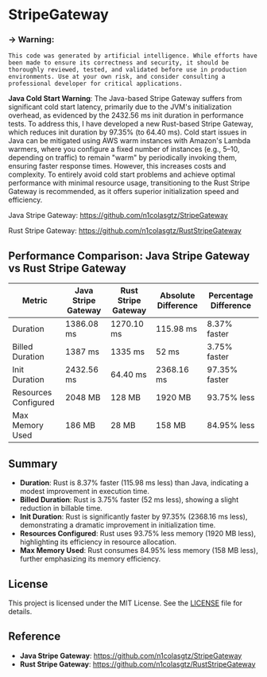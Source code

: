# StripeGateway
### → Warning:
`This code was generated by artificial intelligence. While efforts have been made to ensure its correctness and security, it should be thoroughly reviewed, tested, and validated before use in production environments. Use at your own risk, and consider consulting a professional developer for critical applications.`

**Java Cold Start Warning**: The Java-based Stripe Gateway suffers from significant cold start latency, primarily due to the JVM's initialization overhead, as evidenced by the 2432.56 ms init duration in performance tests. To address this, I have developed a new Rust-based Stripe Gateway, which reduces init duration by 97.35% (to 64.40 ms). Cold start issues in Java can be mitigated using AWS warm instances with Amazon's Lambda warmers, where you configure a fixed number of instances (e.g., 5–10, depending on traffic) to remain "warm" by periodically invoking them, ensuring faster response times. However, this increases costs and complexity. To entirely avoid cold start problems and achieve optimal performance with minimal resource usage, transitioning to the Rust Stripe Gateway is recommended, as it offers superior initialization speed and efficiency.

Java Stripe Gateway: https://github.com/n1colasgtz/StripeGateway

Rust Stripe Gateway: https://github.com/n1colasgtz/RustStripeGateway

## Performance Comparison: Java Stripe Gateway vs Rust Stripe Gateway

| Metric                | Java Stripe Gateway | Rust Stripe Gateway | Absolute Difference | Percentage Difference |
|-----------------------|---------------------|---------------------|---------------------|-----------------------|
| Duration              | 1386.08 ms          | 1270.10 ms          | 115.98 ms           | 8.37% faster          |
| Billed Duration       | 1387 ms             | 1335 ms             | 52 ms               | 3.75% faster          |
| Init Duration         | 2432.56 ms          | 64.40 ms            | 2368.16 ms          | 97.35% faster         |
| Resources Configured  | 2048 MB             | 128 MB              | 1920 MB             | 93.75% less           |
| Max Memory Used       | 186 MB              | 28 MB               | 158 MB              | 84.95% less           |

## Summary

- **Duration**: Rust is 8.37% faster (115.98 ms less) than Java, indicating a modest improvement in execution time.
- **Billed Duration**: Rust is 3.75% faster (52 ms less), showing a slight reduction in billable time.
- **Init Duration**: Rust is significantly faster by 97.35% (2368.16 ms less), demonstrating a dramatic improvement in initialization time.
- **Resources Configured**: Rust uses 93.75% less memory (1920 MB less), highlighting its efficiency in resource allocation.
- **Max Memory Used**: Rust consumes 84.95% less memory (158 MB less), further emphasizing its memory efficiency.

## License
This project is licensed under the MIT License. See the [LICENSE](LICENSE) file for details.

## Reference
- **Java Stripe Gateway**: https://github.com/n1colasgtz/StripeGateway
- **Rust Stripe Gateway**: https://github.com/n1colasgtz/RustStripeGateway
